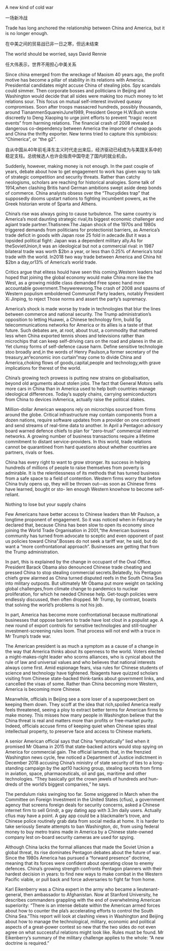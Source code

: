 A new kind of cold war

一场新冷战

Trade has long anchored the relationship between China and America, but it is no longer enough. 

在中美之间的贸易战已非一日之寒，但远未结束

The world should be worried, says David Rennie

任大伟表示，世界不用担心中美关系

Since china emerged from the wreckage of Maoism 40 years ago, the profit motive has become a pillar of stability in its relations with America. Presidential candidates might accuse China of stealing jobs. Spy scandals could simmer. Then corporate bosses and politicians in Beijing and Washington would decide that all sides were making too much money to let relations sour. This focus on mutual self-interest involved queasy compromises. Soon after troops massacred hundreds, possibly thousands, around TiananmenSquareinJune1989, President George H.W.Bush wrote discreetly to Deng Xiaoping to urge joint efforts to prevent “tragic recent events” from harming relations. The financial crash of 2008 revealed a dangerous co-dependency between America the importer of cheap goods and China the thrifty exporter. New terms tried to capture this symbiosis: “Chimerica”, or “the g2”.

自从中国从40年前毛泽东主义时代走出来后，经济驱动已经成为与美国关系中的稳定支柱。总统候选人也许会指责中国夺走了国内的就业机会。


Suddenly, however, making money is not enough. In the past couple of years, debate about how to get engagement to work has given way to talk of strategic competition and security threats. Rather than catchy neologisms, scholars are reaching for historical analogies. Some talk of 1914,when clashing Britis hand German ambitions swept aside deep bonds of commerce. China analysts obsess over the “Thucydides trap” that supposedly dooms upstart nations to fighting incumbent powers, as the Greek historian wrote of Sparta and Athens.



China’s rise was always going to cause turbulence. The same country is America’s most daunting strategic rival,its biggest economic challenger and agiant trade partner.Thatisnew.The Japan shock of the 1970s and 1980s triggered demands from politicians for protectionist barriers, as America’s trade deficit in goods with Japan rose 25 fold in adecade.But it was a lopsided political fight: Japan was a dependent military ally.As for theSovietUnion,it was an ideological but not a commercial rival: in 1987 bilateral trade was worth $2bn a year, or less than 0.25% of America’s total trade with the world. In2018 two way trade between America and China hit $2bn a day,or13% of America’s world trade.


Critics argue that elitess hould have seen this coming.Western leaders had hoped that joining the global economy would make China more like the West, as a growing middle class demanded Free speec hand more accountable government.Theywerewrong.The crash of 2008 and spasms of Western populism emboldened Communist Party leaders, notably President Xi Jinping, to reject Those norms and assert the party’s supremacy.  
              

America’s shock is made worse by trade in technologies that blur the lines between commerce and national security. The Trump administration’s opposition to letting Huawei, a Chinese technology firm, build 5g telecommunications networks for America or its allies is a taste of that future. Such debates are, at root, about trust, a commodity that mattered less when China exported tennis shoes and televisions rather than microchips that can keep self-driving cars on the road and planes in the air. Yet clumsy forms of self-defence cause harm. Define sensitive technologie stoo broadly and,in the words of Henry Paulson,a former
secretary of the treasury,an“economic iron curtain”may come to divide China and America,choking flows of goods,capital,people and technology,with grave implications for therest of the world.


China’s growing tech prowess is putting new strains on globalisation, beyond old arguments about stolen jobs. The fact that General Motors sells more cars in China than in America used to help both countries manage ideological differences. Today’s supply chains, carrying semiconductors from China to devices inAmerica, actually raise the political stakes.


Million-dollar American weapons rely on microchips sourced from firms around the globe. Critical infrastructure may contain components from a dozen nations, require software updates from a provider on one continent and send streams of real-time data to another. In April a Pentagon advisory board warned defence chiefs to plan for “zero-trust” commercial internet networks. A growing number of business transactions require a lifetime commitment to distant service-providers. In this world, trade relations cannot be quarantined from hard questions about whether countries are partners, rivals or foes.


China has every right to want to grow stronger. Its success in helping hundreds of millions of people to raise themselves from poverty is admirable. It is the relentlessness of its methods that has turned business from a safe space to a field of contention.
Western firms worry that before China truly opens up, they will be thrown out—as soon as Chinese firms have learned, bought or sto-
len enough Western knowhow to become self-reliant.


Nothing to lose but your supply chains

Few Americans have better access to Chinese leaders than Mr Paulson, a longtime proponent of engagement. So it was noticed when in February he declared that, because China has been slow to open its economy since joining the World Trade Organisation in 2001,“the American business community has turned from advocate to sceptic and even opponent of past us policies toward China”.Bosses do not seek a tariff war, he said, but do want a “more confrontational approach”. Businesses are getting that from the Trump administration.


In part, this is explained by the change in occupant of the Oval Office. President Barack Obama also denounced Chinese trade cheating and pressed China to stop stealing commercial secrets.Belatedly, his Pentagon chiefs grew alarmed as China turned disputed reefs in the South China Sea into military outposts. But ultimately Mr Obama put more weight on tackling global challenges,from climate change to pandemics to nuclear proliferation, for which he needed Chinese help. Get-tough policies were endlessly discussed, then often dropped. Mr Trump, by contrast, boasts that solving the world’s problems is not his job.


In part, America has become more confrontational because multinational businesses that oppose barriers to trade have lost clout in a populist age. A new round of export controls for sensitive technologies and still-tougher investment-screening rules loom. That process will not end with a truce in Mr Trump’s trade war.


The American president is as much a symptom as a cause of a change in the way that America thinks about its openness to the world. Voters elected a might-makes-right leader who scorns alliances, who is cynical about the rule of law and universal values and who believes that national interests always come first. Amid espionage fears, visa rules for Chinese students of science and technology have tightened. fbiagents have quizzed scholars visiting from Chinese state-backed think-tanks about government links, and cancelled the visas of some. Rather than China becoming more Western, America is becoming more Chinese.


Meanwhile, officials in Beijing see a sore loser of a superpower,bent on keeping them down. They scoff at the idea that rich,spoiled America really feels threatened, seeing a ploy to extract better terms for American firms to make money. This misses how many people in Washington believe that the China threat is real and matters more than profits or free-market purity. Indeed, officials accuse firms of keeping quiet when Chinese spies steal intellectual property, to preserve face and access to Chinese markets.


A senior American official says that China “emphatically” lied when it promised Mr Obama in 2015 that state-backed actors would stop spying on America for commercial gain. The official laments that, in the frenzied Washington news cycle, few noticed a Department of Justice indictment in December 2018 accusing China’s ministry of state security of ties to a long-standing campaign by the apt10 hacking group, stealing secrets from firms in aviation, space, pharmaceuticals, oil and gas, maritime and other technologies. “They basically got the crown jewels of hundreds and hun-
dreds of the world’s biggest companies,” he says.


The pendulum risks swinging too far. Some sniggered in March when the Committee on Foreign Investment in the United States (cfius), a government agency that screens foreign deals for security concerns, asked a Chinese internet firm to sell Grindr, a gay dating app with 3.3m daily users. Actually cfius may have a point. A gay app could be a blackmailer’s trove, and Chinese police routinely grab data from social media at home. It is harder to take seriously Senate attempts to ban Washington, dc, from using federal money to buy metro trains made in America by a Chinese state-owned company lest on-board security cameras are used for spying.


Although China lacks the formal alliances that made the Soviet Union a global threat, its rise dominates Pentagon debates about the future of war. Since the 1980s America has pursued a “forward presence” doctrine, meaning that its forces were confident about operating close to enemy defences. China’s growing strength confronts Pentagon planners with their hardest decision in years: to find new ways to make combat in the Western Pacific viable, or pull back and force adversaries to fight far from home.



Karl Eikenberry was a China expert in the army who became a lieutenant-general, then ambassador to Afghanistan. Now at Stanford University, he describes commanders grappling with the end of overwhelming American superiority: “There is an intense debate within the American armed forces about how to counter the pla’s accelerating efforts to control the South China Sea.”This report will look at clashing views in Washington and Beijing about how to manage the technological, military, economic and political aspects of a great-power contest so new that the two sides do not even agree on what successful relations might look like. Rules must be found. Mr Eikenberry’s summary of the military challenge applies to the whole: “A new doctrine is required.”





